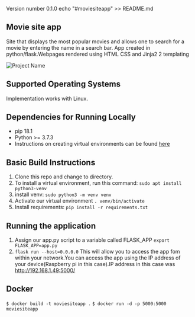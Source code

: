 Version number  0.1.0 
echo "#moviesiteapp" >> README.md
## Movie site app

Site that displays the most popular movies and allows one to search for a movie by entering the name in a search bar.
App created in python/flask.Webpages rendered using HTML CSS and Jinja2 2 templating 

![Project Name](https://user-images.githubusercontent.com/67350852/123563921-4dc04300-d785-11eb-87a3-7369ae234e4a.gif)


## Supported Operating Systems
Implementation works with Linux.

## Dependencies for Running Locally
* pip 18.1
* Python >= 3.7.3
* Instructions on creating virtual environments  can be found [here](https://docs.python.org/3/tutorial/venv.html)

## Basic Build Instructions
1. Clone this repo and change to directory.
2. To install a virtual environment, run this command: `sudo apt install python3-venv`
3. install venv: `sudo python3 -m venv venv`
4. Activate our virtual environment  `. venv/bin/activate`
5. Install requirements: `pip install -r requirements.txt`

## Running the application
1.  Assign our app.py script to a variable called FLASK_APP `export FLASK_APP=app.py`
2.  `flask run --host=0.0.0.0` This will allow you to access the app fom within your network.You can access the app using the IP address of your device(Raspberry pi in this case).IP address in this case was http://192.168.1.49:5000/

## Docker
`$ docker build -t moviesiteapp .`
`$ docker run -d -p 5000:5000  moviesiteapp`






